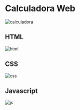 # Calculadora Web

![calculadora](https://github.com/cintiaws/Calculadora-Web/assets/106750692/1f0b5db4-e551-4765-a0c1-de73b23a6874)
## HTML
![html](https://github.com/cintiaws/Calculadora-Web/assets/106750692/b07cb18b-1495-443f-bb71-f0e920e61bee)


## CSS
![css](https://github.com/cintiaws/Calculadora-Web/assets/106750692/e4a62803-1776-4a4b-affe-5ce712b19299)

## Javascript
![js](https://github.com/cintiaws/Calculadora-Web/assets/106750692/9a75b8c6-ad53-4724-a545-2b54edbaaa1f)



